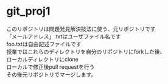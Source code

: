 # git_proj1
このリポジトリは問題発見解決技法に使う、元リポジトリです  
「メールアドレス」.txtはユーザファイル名です  
foo.txtは自由記述ファイルです  
授業ではこれらのディレクトリを自分のリポジトリにforkした後、   
ローカルディレクトリにclone  
ローカルで修正後pull requestを行う  
その後元リポジトリでマージします。

